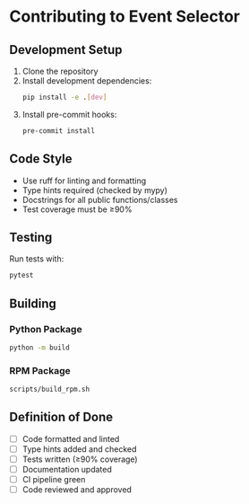 # Contributing to Event Selector

## Development Setup

1. Clone the repository
2. Install development dependencies:
   ```bash
   pip install -e .[dev]
   ```
3. Install pre-commit hooks:
   ```bash
   pre-commit install
   ```

## Code Style

- Use ruff for linting and formatting
- Type hints required (checked by mypy)
- Docstrings for all public functions/classes
- Test coverage must be ≥90%

## Testing

Run tests with:
```bash
pytest
```

## Building

### Python Package
```bash
python -m build
```

### RPM Package
```bash
scripts/build_rpm.sh
```

## Definition of Done

- [ ] Code formatted and linted
- [ ] Type hints added and checked
- [ ] Tests written (≥90% coverage)
- [ ] Documentation updated
- [ ] CI pipeline green
- [ ] Code reviewed and approved
